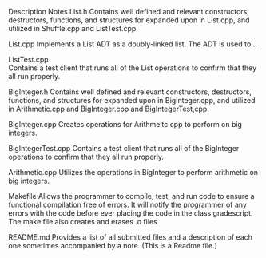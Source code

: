 
Description
Notes
List.h 
Contains well defined and relevant constructors, destructors, functions, and structures for expanded upon in List.cpp, and utilized in Shuffle.cpp and ListTest.cpp


List.cpp 
Implements a List ADT as a doubly-linked list. The ADT is used to…


ListTest.cpp  
Contains a test client that runs all of the List operations to confirm that they all run properly.


BigInteger.h
Contains well defined and relevant constructors, destructors, functions, and structures for expanded upon in BigInteger.cpp, and utilized in Arithmetic.cpp and BigInteger.cpp and BigIntegerTest,cpp.


BigInteger.cpp
Creates operations for Arithmeitc.cpp to perform on big integers.


BigIntegerTest.cpp
Contains a test client that runs all of the BigInteger operations to confirm that they all run properly.


Arithmetic.cpp
Utilizes the operations in BigInteger to perform arithmetic on big integers.


Makefile 
Allows the programmer to compile, test, and run code to ensure a functional compilation free of errors. It will notify the programmer of any errors with the code before ever placing the code in the class gradescript. The make file also creates and erases .o files 


README.md
Provides a list of all submitted files and a description of each one sometimes accompanied by a note. (This is a Readme file.)




